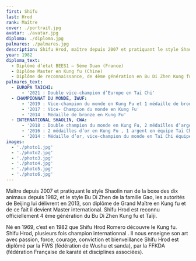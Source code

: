 ```yaml
---
first: Shifu
last: Hrod
rank: Maître
cover: ./portrait.jpg
avatar: ./avatar.jpg
diploma: ./diploma.jpg
palmares: ./palmares.jpg
description: Shifu Hrod, maître depuis 2007 et pratiquant le style Shaolin nan de la boxe des dix animaux depuis 1982
year: 1982
diploma_text:
  - Diplômé d’état BEES1 – 5ème Duan (France)
  - Diplôme Master en Kung fu (Chine)
  - Diplôme de reconnaissance, de 4ème génération en Bu Di Zhen Kung fu et Taïji (Chine)
palmares_text:
  - EUROPA TAICHI:
      - '2021 : Double vice-champion d’Europe en Taï Chi'
  - CHAMPIONNAT DU MONDE, IWUF:
      - '2019 : Vice-champion du monde en Kung Fu et 1 médaille de bronze'
      - '2017 : Vice- Champion du monde en Kung Fu'
      - '2014 : Médaille de bronze en Kung Fu'
  - INTERNATIONAL SHAOLIN, CWA:
      - '2018 : Double champion du monde en Kung Fu, 2 médailles d’argent  en Taï Chi'
      - '2016 : 2 médailles d’or en Kung Fu , 1 argent en équipe Taï Chi'
      - '2014 : Médaille d’or, vice-champion du monde en Taï Chi équipe'
images:
  - './photo1.jpg'
  - './photo2.jpg'
  - './photo3.jpg'
  - './photo4.jpg'
  - './photo5.jpg'
  - './photo6.jpg'
---
```


Maître depuis 2007 et pratiquant le style Shaolin nan de la boxe des dix animaux depuis 1982, et le style Bu Di Zhen de la famille Gao, les autorités de Beijing lui délivrent en 2013, son diplôme de Grand Maître en Kung fu et de ce fait il devient Master international. Shifu Hrod est reconnu officiellement 4 ème génération du Bu Di Zhen Kung fu et Taïji.

Né en 1969, c’est en 1982 que Shifu Hrod Romero découvre le Kung fu.
Shifu Hrod, plusieurs fois champion internationnal .
Il nous enseigne son art avec passion, force, courage, conviction et bienveillance
Shifu Hrod est diplômé par la FWS (fédération de Wushu et sanda), par la FFKDA (fédération Française de karaté et disciplines associées).
